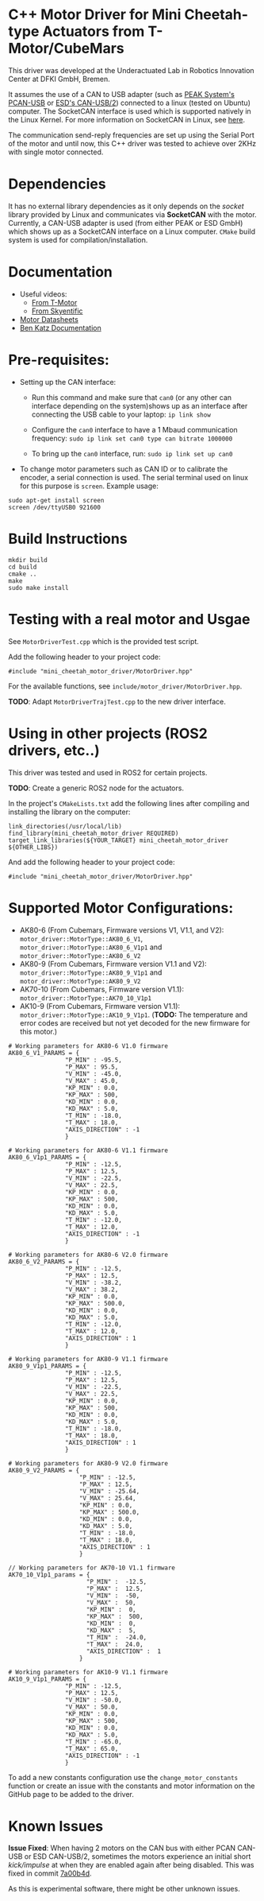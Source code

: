 # C++ Motor Driver for Mini Cheetah-type Actuators from T-Motor/CubeMars

This driver was developed at the Underactuated Lab in Robotics Innovation Center at DFKI GmbH, Bremen.

It assumes the use of a CAN to USB adapter (such as [PEAK System's PCAN-USB](https://www.peak-system.com/PCAN-USB.199.0.html?&L=1) or [ESD's CAN-USB/2](https://esd.eu/produkte/can-usb-2)) connected to a linux (tested on Ubuntu) computer. The SocketCAN interface is used which is supported natively in the Linux Kernel. For more information on SocketCAN in Linux, see [here](https://www.kernel.org/doc/html/latest/networking/can.html).

The communication send-reply frequencies are set up using the Serial Port of the motor and until now, this C++ driver was tested to achieve over 2KHz with single motor connected.

# Dependencies
It has no external library dependencies as it only depends on the *socket* library provided by Linux and communicates via **SocketCAN** with the motor. Currently, a CAN-USB adapter is used (from either PEAK or ESD GmbH) which shows up as a SocketCAN interface on a Linux computer. `CMake` build system is used for compilation/installation.

# Documentation

- Useful videos: 
    - [From T-Motor](https://www.youtube.com/watch?v=hbqQCgebaF8)
    - [From Skyentific](https://www.youtube.com/watch?v=HzY9vzgPZkA)
- [Motor Datasheets](https://store.cubemars.com/images/file/20220307/1646619452473352.pdf)
- [Ben Katz Documentation](https://docs.google.com/document/d/1dzNVzblz6mqB3eZVEMyi2MtSngALHdgpTaDJIW_BpS4/edit)

# Pre-requisites:

* Setting up the CAN interface:

  * Run this command and make sure that `can0` (or any other can interface depending on the system)shows up as an interface after connecting the USB cable to your laptop: `ip link show`

  * Configure the `can0` interface to have a 1 Mbaud communication frequency: `sudo ip link set can0 type can bitrate 1000000`

  * To bring up the `can0` interface, run: `sudo ip link set up can0`

* To change motor parameters such as CAN ID or to calibrate the encoder, a serial connection is used. The serial terminal used on linux for this purpose is `screen`. Example usage:
```
sudo apt-get install screen
screen /dev/ttyUSB0 921600
```

# Build Instructions
```
mkdir build
cd build
cmake ..
make
sudo make install
```

# Testing with a real motor and Usgae
See `MotorDriverTest.cpp` which is the provided test script. 

Add the following header to your project code:
```
#include "mini_cheetah_motor_driver/MotorDriver.hpp"
```

For the available functions, see `include/motor_driver/MotorDriver.hpp`.

**TODO**: Adapt `MotorDriverTrajTest.cpp` to the new driver interface.

# Using in other projects (ROS2 drivers, etc..)
This driver was tested and used in ROS2 for certain projects. 

**TODO**: Create a generic ROS2 node for the actuators.

In the project's `CMakeLists.txt` add the following lines after compiling and installing the library on the computer:
```
link_directories(/usr/local/lib)
find_library(mini_cheetah_motor_driver REQUIRED)
target_link_libraries(${YOUR_TARGET} mini_cheetah_motor_driver ${OTHER_LIBS})
```
And add the following header to your project code:
```
#include "mini_cheetah_motor_driver/MotorDriver.hpp"
```

# Supported Motor Configurations:

- AK80-6 (From Cubemars, Firmware versions V1, V1.1, and V2): `motor_driver::MotorType::AK80_6_V1`, `motor_driver::MotorType::AK80_6_V1p1` and `motor_driver::MotorType::AK80_6_V2`
- AK80-9 (From Cubemars, Firmware version V1.1 and V2): `motor_driver::MotorType::AK80_9_V1p1` and `motor_driver::MotorType::AK80_9_V2`
- AK70-10 (From Cubemars, Firmware version V1.1): `motor_driver::MotorType::AK70_10_V1p1`
- AK10-9 (From Cubemars, Firmware version V1.1): `motor_driver::MotorType::AK10_9_V1p1`. (**TODO:** The temperature and error codes are received but not yet decoded for the new firmware for this motor.)

```
# Working parameters for AK80-6 V1.0 firmware
AK80_6_V1_PARAMS = {
                "P_MIN" : -95.5,
                "P_MAX" : 95.5,
                "V_MIN" : -45.0,
                "V_MAX" : 45.0,
                "KP_MIN" : 0.0,
                "KP_MAX" : 500,
                "KD_MIN" : 0.0,
                "KD_MAX" : 5.0,
                "T_MIN" : -18.0,
                "T_MAX" : 18.0,
                "AXIS_DIRECTION" : -1
                }

# Working parameters for AK80-6 V1.1 firmware
AK80_6_V1p1_PARAMS = {
                "P_MIN" : -12.5,
                "P_MAX" : 12.5,
                "V_MIN" : -22.5,
                "V_MAX" : 22.5,
                "KP_MIN" : 0.0,
                "KP_MAX" : 500,
                "KD_MIN" : 0.0,
                "KD_MAX" : 5.0,
                "T_MIN" : -12.0,
                "T_MAX" : 12.0,
                "AXIS_DIRECTION" : -1
                }

# Working parameters for AK80-6 V2.0 firmware
AK80_6_V2_PARAMS = {
                "P_MIN" : -12.5,
                "P_MAX" : 12.5,
                "V_MIN" : -38.2,
                "V_MAX" : 38.2,
                "KP_MIN" : 0.0,
                "KP_MAX" : 500.0,
                "KD_MIN" : 0.0,
                "KD_MAX" : 5.0,
                "T_MIN" : -12.0,
                "T_MAX" : 12.0,
                "AXIS_DIRECTION" : 1
                }

# Working parameters for AK80-9 V1.1 firmware
AK80_9_V1p1_PARAMS = {
                "P_MIN" : -12.5,
                "P_MAX" : 12.5,
                "V_MIN" : -22.5,
                "V_MAX" : 22.5,
                "KP_MIN" : 0.0,
                "KP_MAX" : 500,
                "KD_MIN" : 0.0,
                "KD_MAX" : 5.0,
                "T_MIN" : -18.0,
                "T_MAX" : 18.0,
                "AXIS_DIRECTION" : 1
                }

# Working parameters for AK80-9 V2.0 firmware
AK80_9_V2_PARAMS = {
                    "P_MIN" : -12.5,
                    "P_MAX" : 12.5,
                    "V_MIN" : -25.64,
                    "V_MAX" : 25.64,
                    "KP_MIN" : 0.0,
                    "KP_MAX" : 500.0,
                    "KD_MIN" : 0.0,
                    "KD_MAX" : 5.0,
                    "T_MIN" : -18.0,
                    "T_MAX" : 18.0,
                    "AXIS_DIRECTION" : 1
                    }

// Working parameters for AK70-10 V1.1 firmware
AK70_10_V1p1_params = {
                      "P_MIN" :  -12.5,
                      "P_MAX" :  12.5,
                      "V_MIN" :  -50,
                      "V_MAX" :  50,
                      "KP_MIN" :  0,
                      "KP_MAX" :  500,
                      "KD_MIN" :  0,
                      "KD_MAX" :  5,
                      "T_MIN" :  -24.0,
                      "T_MAX" :  24.0,
                      "AXIS_DIRECTION" :  1
                    }

# Working parameters for AK10-9 V1.1 firmware
AK10_9_V1p1_PARAMS = {
                "P_MIN" : -12.5,
                "P_MAX" : 12.5,
                "V_MIN" : -50.0,
                "V_MAX" : 50.0,
                "KP_MIN" : 0.0,
                "KP_MAX" : 500,
                "KD_MIN" : 0.0,
                "KD_MAX" : 5.0,
                "T_MIN" : -65.0,
                "T_MAX" : 65.0,
                "AXIS_DIRECTION" : -1
                }

```

To add a new constants configuration use the `change_motor_constants` function or create an issue with the constants and motor information on the GitHub page to be added to the driver.

# Known Issues

**Issue Fixed**: When having 2 motors on the CAN bus with either PCAN CAN-USB or ESD CAN-USB/2, sometimes the motors experience an initial short *kick/impulse* at when they are enabled again after being disabled. This was fixed in commit [7a00b4d](https://github.com/dfki-ric-underactuated-lab/mini-cheetah-tmotor-can/commit/7a00b4d4ac709b5ab14244a8f34959857afd04be).

As this is experimental software, there might be other unknown issues.